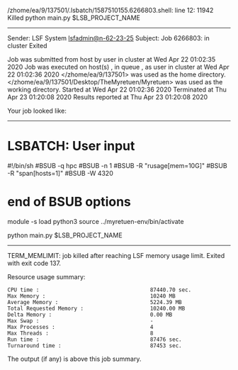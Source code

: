 /zhome/ea/9/137501/.lsbatch/1587510155.6266803.shell: line 12: 11942 Killed                  python main.py $LSB_PROJECT_NAME

------------------------------------------------------------
Sender: LSF System <lsfadmin@n-62-23-25>
Subject: Job 6266803: <NNAgent2NODROPOUT6000-memoryENDREWARD80> in cluster <dcc> Exited

Job <NNAgent2NODROPOUT6000-memoryENDREWARD80> was submitted from host <n-62-30-7> by user <s183914> in cluster <dcc> at Wed Apr 22 01:02:35 2020
Job was executed on host(s) <n-62-23-25>, in queue <hpc>, as user <s183914> in cluster <dcc> at Wed Apr 22 01:02:36 2020
</zhome/ea/9/137501> was used as the home directory.
</zhome/ea/9/137501/Desktop/TheMyretuen/Myretuen> was used as the working directory.
Started at Wed Apr 22 01:02:36 2020
Terminated at Thu Apr 23 01:20:08 2020
Results reported at Thu Apr 23 01:20:08 2020

Your job looked like:

------------------------------------------------------------
# LSBATCH: User input
#!/bin/sh
#BSUB -q hpc
#BSUB -n 1
#BSUB -R "rusage[mem=10G]"
#BSUB -R "span[hosts=1]"
#BSUB -W 4320
# end of BSUB options

module -s load python3
source ../myretuen-env/bin/activate

python main.py $LSB_PROJECT_NAME


------------------------------------------------------------

TERM_MEMLIMIT: job killed after reaching LSF memory usage limit.
Exited with exit code 137.

Resource usage summary:

    CPU time :                                   87440.70 sec.
    Max Memory :                                 10240 MB
    Average Memory :                             5224.39 MB
    Total Requested Memory :                     10240.00 MB
    Delta Memory :                               0.00 MB
    Max Swap :                                   -
    Max Processes :                              4
    Max Threads :                                8
    Run time :                                   87476 sec.
    Turnaround time :                            87453 sec.

The output (if any) is above this job summary.

